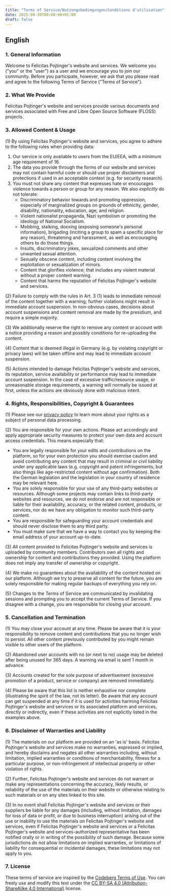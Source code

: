 ```yaml
---
title: "Terms of Service/Nutzungsbedingungen/Conditions d'utilisation"
date: 2025-09-30T00:00:00+01:00
draft: false
---
```


## English

### 1. General Information

Welcome to Felicitas Pojtinger's website and services. We welcome you ("you" or the "user") as a user and we encourage you to join our community. Before you participate, however, we ask that you please read and agree to the following Terms of Service ("Terms of Service").

### 2. What We Provide

Felicitas Pojtinger's website and services provide various documents and services associated with Free and Libre Open Source Software (FLOSS) projects.

### 3. Allowed Content & Usage

(1) By using Felicitas Pojtinger's website and services, you agree to adhere to the following rules when providing data:

1. Our service is only available to users from the EU/EEA, with a minimum age requirement of 16.
2. The data you provide through the forms of our website and services may not contain harmful code or should use proper disclaimers and protections if used in an acceptable context (e.g. for security research).
3. You must not share any content that expresses hate or encourages violence towards a person or group for any reason. We also _explicitly_ do not tolerate:
   - Discriminatory behavior towards and promoting oppression, especially of marginalized groups on grounds of ethnicity, gender, disability, nationality, education, age, and religion.
   - Violent nationalist propaganda, Nazi symbolism or promoting the ideology of National Socialism.
   - Mobbing, stalking, doxxing (exposing someone's personal information), brigading (inciting a group to spam a specific place for any reason), threatening and harassment, as well as encouraging others to do those things.
   - Insults, discriminatory jokes, sexualized comments and other unwanted sexual attention.
   - Sexually obscene content, including content involving the exploitation or sexualization of minors.
   - Content that glorifies violence; that includes any violent material without a proper content warning.
   - Content that harms the reputation of Felicitas Pojtinger's website and services.

(2) Failure to comply with the rules in Art. 3 (1) leads to immediate removal of the content together with a warning; further violations might result in immediate account suspension. In non-obvious cases, decisions about account suspensions and content removal are made by the presidium, and require a simple majority.

(3) We additionally reserve the right to remove any content or account with a notice providing a reason and possibly conditions for re-uploading the content.

(4) Content that is deemed illegal in Germany (e.g. by violating copyright or privacy laws) will be taken offline and may lead to immediate account suspension.

(5) Actions intended to damage Felicitas Pojtinger's website and services, its reputation, service availability or performance may lead to immediate account suspension. In the case of excessive traffic/resource usage, or unreasonable storage requirements, a warning will normally be issued at first, unless the actions are obviously done with malicious intent.

### 4. Rights, Responsibilities, Copyright & Guarantees

(1) Please see our [privacy policy](../privacy/dynamic.md) to learn more about your rights as a subject of personal data processing.

(2) You are responsible for your own actions. Please act accordingly and apply appropriate security measures to protect your own data and account access credentials. This means especially that:

- You are legally responsible for your edits and contributions on the platform, so for your own protection you should exercise caution and avoid contributing any content that may result in criminal or civil liability under any applicable laws (e.g. copyright and patent infringements, but also things like age-restricted content without age confirmation). Both the German legislation and the legislation in your country of residence may be relevant here.
- You are solely responsible for your use of any third-party websites or resources. Although some projects may contain links to third-party websites and resources, we do not endorse and are not responsible or liable for their availability, accuracy, or the related content, products, or services, nor do we have any obligation to monitor such third-party content.
- You are responsible for safeguarding your account credentials and should never disclose them to any third party.
- You must make sure that we have a way to contact you by keeping the email address of your account up-to-date.

(3) All content provided to Felicitas Pojtinger's website and services is uploaded by community members. Contributors own all rights and ownership for content and contributions they provided. Using the platform does not imply any transfer of ownership or copyright.

(4) We make no guarantees about the availability of the content hosted on our platform. Although we try to preserve all content for the future, you are solely responsible for making regular backups of everything you rely on.

(5) Changes to the Terms of Service are communicated by invalidating sessions and prompting you to accept the current Terms of Service. If you disagree with a change, you are responsible for closing your account.

### 5. Cancellation and Termination

(1) You may close your account at any time. Please be aware that it is your responsibility to remove content and contributions that you no longer wish to persist. All other content previously contributed by you might remain visible to other users of the platform.

(2) Abandoned user accounts with no (or next to no) usage may be deleted after being unused for 365 days. A warning via email is sent 1 month in advance.

(3) Accounts created for the sole purpose of advertisement (excessive promotion of a product, service or company) are removed immediately.

(4) Please be aware that this list is neither exhaustive nor complete (illustrating the spirit of the law, not its letter). Be aware that any account can get suspended at any time if it is used for activities harming Felicitas Pojtinger's website and services or its associated platform and services, directly or indirectly, even if these activities are not explicitly listed in the examples above.

### 6. Disclaimer of Warranties and Liability

(1) The materials on our platform are provided on an 'as is' basis. Felicitas Pojtinger's website and services make no warranties, expressed or implied, and hereby disclaims and negates all other warranties including, without limitation, implied warranties or conditions of merchantability, fitness for a particular purpose, or non-infringement of intellectual property or other violation of rights.

(2) Further, Felicitas Pojtinger's website and services do not warrant or make any representations concerning the accuracy, likely results, or reliability of the use of the materials on their website or otherwise relating to such materials or on any sites linked to this site.

(3) In no event shall Felicitas Pojtinger's website and services or their suppliers be liable for any damages (including, without limitation, damages for loss of data or profit, or due to business interruption) arising out of the use or inability to use the materials on Felicitas Pojtinger's website and services, even if Felicitas Pojtinger's website and services or a Felicitas Pojtinger's website and services-authorized representative has been notified orally or in writing of the possibility of such damage. Because some jurisdictions do not allow limitations on implied warranties, or limitations of liability for consequential or incidental damages, these limitations may not apply to you.

### 7. License

These terms of service are inspired by the [Codeberg Terms of Use](https://codeberg.org/Codeberg/org/src/branch/main/TermsOfUse.md). You can freely use and modify this text under the [CC BY-SA 4.0 (Attribution-ShareAlike 4.0 International)](https://creativecommons.org/licenses/by-sa/4.0/) license.
